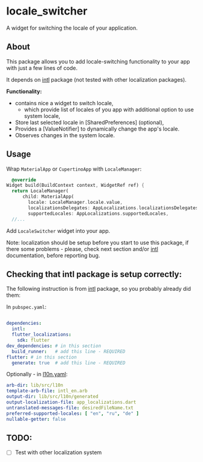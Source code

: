 # locale_switcher

A widget for switching the locale of your application.

## About

This package allows you to add locale-switching functionality to your app with just a few lines of code.

It depends on [intl](https://pub.dev/packages/intl) package (not tested with other localization packages).

**Functionality:**

- contains nice a widget to switch locale,
    - which provide list of locales of you app with additional option to use system locale,
- Store last selected locale in [SharedPreferences] (optional),
- Provides a [ValueNotifier] to dynamically change the app's locale.
- Observes changes in the system locale.

## Usage

Wrap `MaterialApp` or `CupertinoApp` with `LocaleManager`:

```dart
  @override
Widget build(BuildContext context, WidgetRef ref) {
  return LocaleManager(
      child: MaterialApp(
        locale: LocaleManager.locale.value,
        localizationsDelegates: AppLocalizations.localizationsDelegates,
        supportedLocales: AppLocalizations.supportedLocales,
  //...
```

Add `LocaleSwitcher` widget into your app.

Note: localization should be setup before you start to use this package,
if there some problems - please, check next section and/or [intl](https://pub.dev/packages/intl) documentation,
before reporting bug.

## Checking that intl package is setup correctly:

The following instruction is from [intl](https://pub.dev/packages/intl) package, so you probably already did them:

In `pubspec.yaml`:

```yaml  

dependencies:
  intl:
  flutter_localizations:
    sdk: flutter
dev_dependencies: # in this section
  build_runner:   # add this line - REQUIRED   
flutter: # in this section
  generate: true  # add this line - REQUIRED   
```

Optionally - in [l10n.yaml](example/l10n.yaml):

```yaml
arb-dir: lib/src/l10n
template-arb-file: intl_en.arb
output-dir: lib/src/l10n/generated
output-localization-file: app_localizations.dart
untranslated-messages-file: desiredFileName.txt
preferred-supported-locales: [ "en", "ru", "de" ]
nullable-getter: false
```

## TODO:

- [ ] Test with other localization system